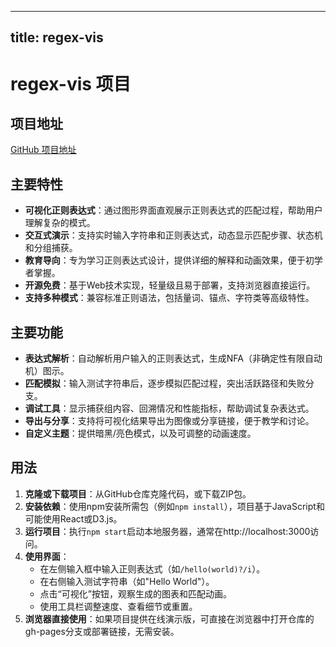 
---
title: regex-vis
---

# regex-vis 项目

## 项目地址
[GitHub 项目地址](https://github.com/Bowen7/regex-vis)

## 主要特性
- **可视化正则表达式**：通过图形界面直观展示正则表达式的匹配过程，帮助用户理解复杂的模式。
- **交互式演示**：支持实时输入字符串和正则表达式，动态显示匹配步骤、状态机和分组捕获。
- **教育导向**：专为学习正则表达式设计，提供详细的解释和动画效果，便于初学者掌握。
- **开源免费**：基于Web技术实现，轻量级且易于部署，支持浏览器直接运行。
- **支持多种模式**：兼容标准正则语法，包括量词、锚点、字符类等高级特性。

## 主要功能
- **表达式解析**：自动解析用户输入的正则表达式，生成NFA（非确定性有限自动机）图示。
- **匹配模拟**：输入测试字符串后，逐步模拟匹配过程，突出活跃路径和失败分支。
- **调试工具**：显示捕获组内容、回溯情况和性能指标，帮助调试复杂表达式。
- **导出与分享**：支持将可视化结果导出为图像或分享链接，便于教学和讨论。
- **自定义主题**：提供暗黑/亮色模式，以及可调整的动画速度。

## 用法
1. **克隆或下载项目**：从GitHub仓库克隆代码，或下载ZIP包。
2. **安装依赖**：使用npm安装所需包（例如`npm install`），项目基于JavaScript和可能使用React或D3.js。
3. **运行项目**：执行`npm start`启动本地服务器，通常在http://localhost:3000访问。
4. **使用界面**：
   - 在左侧输入框中输入正则表达式（如`/hello(world)?/i`）。
   - 在右侧输入测试字符串（如"Hello World"）。
   - 点击“可视化”按钮，观察生成的图表和匹配动画。
   - 使用工具栏调整速度、查看细节或重置。
5. **浏览器直接使用**：如果项目提供在线演示版，可直接在浏览器中打开仓库的gh-pages分支或部署链接，无需安装。